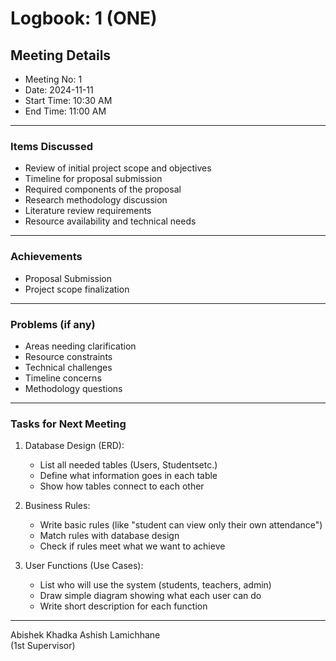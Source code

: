 # Logbook: 1 (ONE)

## Meeting Details

- Meeting No: 1
- Date: 2024-11-11
- Start Time: 10:30 AM
- End Time: 11:00 AM

---

### Items Discussed

- Review of initial project scope and objectives
- Timeline for proposal submission
- Required components of the proposal
- Research methodology discussion
- Literature review requirements
- Resource availability and technical needs

---

### Achievements

- Proposal Submission
- Project scope finalization

---

### Problems (if any)

- Areas needing clarification
- Resource constraints
- Technical challenges
- Timeline concerns
- Methodology questions

---

### Tasks for Next Meeting

1. Database Design (ERD):

   - List all needed tables (Users, Studentsetc.)
   - Define what information goes in each table
   - Show how tables connect to each other

2. Business Rules:

   - Write basic rules (like "student can view only their own attendance")
   - Match rules with database design
   - Check if rules meet what we want to achieve

3. User Functions (Use Cases):
   - List who will use the system (students, teachers, admin)
   - Draw simple diagram showing what each user can do
   - Write short description for each function

---

Abishek Khadka                                                               Ashish Lamichhane  
                                                                            (1st Supervisor)
